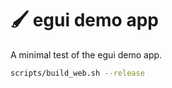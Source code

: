 # 🖌 egui demo app

A minimal test of the egui demo app.

```bash
scripts/build_web.sh --release
```

